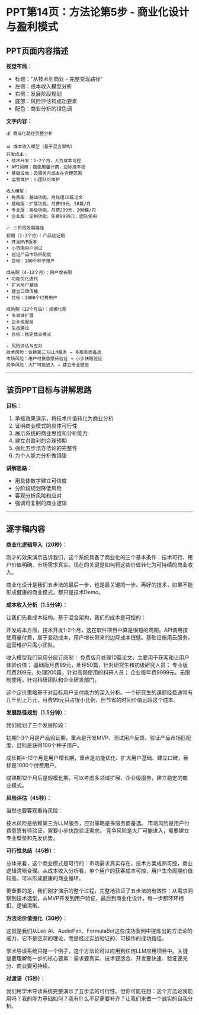 # PPT第14页：方法论第5步 - 商业化设计与盈利模式

## PPT页面内容描述

**视觉布局**：
- 标题："从技术到商业 - 完整变现路径"
- 左侧：成本收入模型分析
- 右侧：发展阶段规划
- 底部：风险评估和成功要素
- 配色：商业分析的绿色调

**文字内容**：
```
💰 商业化路径完整分析

📊 成本收入模型（基于混合架构）
开发成本：
• 技术开发：1-2个月，人力成本可控
• API调用：按使用量计费，边际成本低
• 基础设施：云服务月成本在合理范围
• 运营维护：小团队可维护

收入模型：
• 免费版：基础功能，月处理10篇论文
• 基础版：扩展功能，月费99元，50篇/月
• 专业版：高级功能，月费299元，200篇/月  
• 企业版：定制功能，年费9999元，团队使用

📈 三阶段发展路径
初期（1-3个月）：产品验证期
• 开发MVP版本
• 小范围用户测试
• 验证产品市场匹配度
• 目标：100个种子用户

成长期（4-12个月）：用户增长期
• 功能优化迭代
• 扩大用户基础
• 建立口碑传播
• 目标：1000个付费用户

成熟期（12个月后）：规模化期
• 多领域扩展
• 企业级服务
• 生态建设
• 目标：稳定商业模式

⚠️ 风险评估与应对
技术风险：依赖第三方LLM服务 → 多服务商备选
市场风险：用户付费意愿待验证 → 小步快跑验证
竞争风险：大厂可能进入 → 建立专业壁垒
```

---

## 该页PPT目标与讲解思路

**目标**：
1. 承接效果演示，将技术价值转化为商业分析
2. 证明商业模式的具体可行性
3. 展示系统的商业思维和分析能力
4. 建立对盈利的合理预期
5. 强化五步法方法论的完整性
6. 为个人能力分析做铺垫

**讲解思路**：
- 用具体数字建立可信度
- 分阶段规划降低风险
- 客观分析风险和应对
- 强调可复制的商业逻辑

---

## 逐字稿内容

**商业化逻辑导入（20秒）**：

刚才的效果演示告诉我们，这个系统具备了商业化的三个基本条件：技术可行、用户价值明确、市场需求真实。现在的关键是如何将这些价值转化为可持续的商业收入。

商业化设计是我们五步法的最后一步，也是最关键的一步。再好的技术，如果不能形成健康的商业模式，都只是技术Demo。

**成本收入分析（1.5分钟）**：

让我们先看成本结构。基于混合架构，我们的成本是可控的：

开发成本方面，技术开发1-2个月，这在软件项目中算是很短的周期。API调用按使用量付费，属于变动成本，用户增长带来的边际成本很低。基础设施用云服务，运营维护只需小团队。

收入模型我们采用分层订阅制：
免费版月处理10篇论文，主要用于获客和让用户体验价值；
基础版月费99元，处理50篇，针对研究生和初级研究人员；
专业版月费299元，处理200篇，针对高频使用的科研人员；
企业版年费9999元，无限制使用，针对科研团队和企业研发部门。

这个定价策略基于对目标用户支付能力的深入分析。一个研究生的课题经费通常有几千到上万元，月费99元只占很小比例，但节省的时间价值远超这个成本。

**发展路径规划（1.5分钟）**：

我们规划了三个发展阶段：

初期1-3个月是产品验证期，重点是开发MVP、测试用户反馈、验证产品市场匹配度，目标是获得100个种子用户。

成长期4-12个月是用户增长期，重点是功能优化、扩大用户基础、建立口碑，目标是1000个付费用户。

成熟期12个月后是规模化期，可以考虑多领域扩展、企业级服务，建立稳定的商业模式。

**风险评估（45秒）**：

当然也要客观看待风险：

技术风险是依赖第三方LLM服务，应对策略是多服务商备选。
市场风险是用户付费意愿有待验证，需要小步快跑验证需求。
竞争风险是大厂可能进入，需要建立专业壁垒和先发优势。

**可行性总结（45秒）**：

总体来看，这个商业模式是可行的：市场需求真实存在，技术方案成熟可控，商业逻辑清晰合理。从成本收入分析看，单个用户的获客成本可控，用户生命周期价值较高，可以形成健康的商业循环。

更重要的是，我们刚才演示的整个过程，完整地验证了五步法的有效性：从需求洞察到技术选型，从MVP开发到用户验证，最后到商业化设计，每一步都环环相扣，逻辑清晰。

**方法论价值强化（30秒）**：

这就是我们从Leo AI、AudioPen、FormulaBot这些成功案例中提炼出的方法论的威力。它不是空洞的理论，而是经过实战验证的、可操作的成功路径。

学术导读系统只是一个例子，这个方法论可以应用到任何LLM应用项目中。关键是要理解每一步的核心要素：需求要真实、技术要适合、开发要快速、验证要充分、商业要可持续。

**过渡语（15秒）**：

我们用学术导读系统完整演示了五步法的可行性。但你可能在想：这个方法论我能用吗？我的能力基础如何？我有什么不足需要补齐？让我们来做一个诚实的自我分析。 